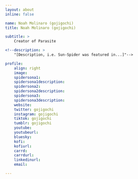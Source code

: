 ```yaml
---
layout: about
inline: false

name: Noah Molinaro (gojigochi)
title: Noah Molinaro (gojigochi)

subtitle: >
    Creator of Parasite

<!--description: >
    "[Description, i.e. Sun-Spider was featured in...]"-->

profile: 
    align: right
    image: 
    spidersona1:
    spidersona1description:
    spidersona2:
    spidersona2description:
    spidersona3:
    spidersona3description:
    website:
    twitter: gojigochi
    instagram: gojigochi
    tiktok: gojigochi
    tumblr: gojigochi
    youtube:
    youtubeurl:
    bluesky:
    kofi:
    kofiurl:
    carrd:
    carrdurl:
    linkedinurl:
    email:

---
```


<!-- longer bio here -->
